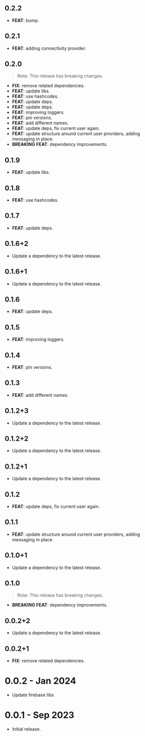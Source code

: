 ## 0.2.2

 - **FEAT**: bump.

## 0.2.1

 - **FEAT**: adding connectivity provider.

## 0.2.0

> Note: This release has breaking changes.

 - **FIX**: remove related dependencies.
 - **FEAT**: update libs.
 - **FEAT**: use hashcodes.
 - **FEAT**: update deps.
 - **FEAT**: update deps.
 - **FEAT**: improving loggers.
 - **FEAT**: pin versions.
 - **FEAT**: add different names.
 - **FEAT**: update deps, fix current user again.
 - **FEAT**: update structure around current user providers, adding messaging in place.
 - **BREAKING** **FEAT**: dependency improvements.

## 0.1.9

 - **FEAT**: update libs.

## 0.1.8

 - **FEAT**: use hashcodes.

## 0.1.7

 - **FEAT**: update deps.

## 0.1.6+2

 - Update a dependency to the latest release.

## 0.1.6+1

 - Update a dependency to the latest release.

## 0.1.6

 - **FEAT**: update deps.

## 0.1.5

 - **FEAT**: improving loggers.

## 0.1.4

 - **FEAT**: pin versions.

## 0.1.3

 - **FEAT**: add different names.

## 0.1.2+3

 - Update a dependency to the latest release.

## 0.1.2+2

 - Update a dependency to the latest release.

## 0.1.2+1

 - Update a dependency to the latest release.

## 0.1.2

 - **FEAT**: update deps, fix current user again.

## 0.1.1

 - **FEAT**: update structure around current user providers, adding messaging in place.

## 0.1.0+1

 - Update a dependency to the latest release.

## 0.1.0

> Note: This release has breaking changes.

 - **BREAKING** **FEAT**: dependency improvements.

## 0.0.2+2

 - Update a dependency to the latest release.

## 0.0.2+1

 - **FIX**: remove related dependencies.

# 0.0.2 - Jan 2024

- Update firebase libs

# 0.0.1 - Sep 2023

- Initial release.
